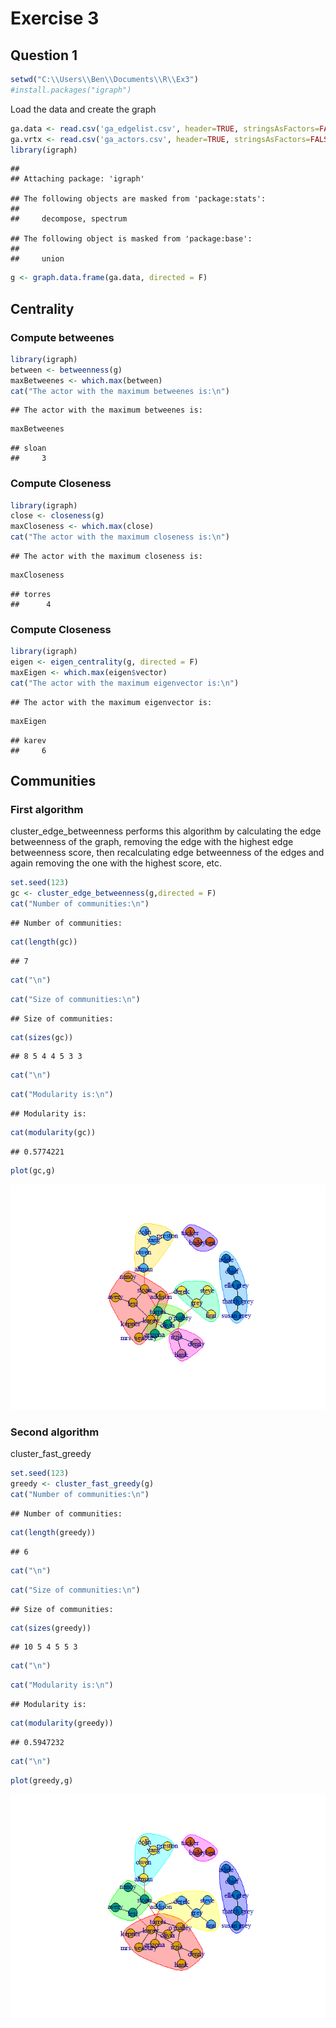 Exercise 3
================

Question 1
----------

``` r
setwd("C:\\Users\\Ben\\Documents\\R\\Ex3")
#install.packages("igraph")
```

Load the data and create the graph

``` r
ga.data <- read.csv('ga_edgelist.csv', header=TRUE, stringsAsFactors=FALSE)
ga.vrtx <- read.csv('ga_actors.csv', header=TRUE, stringsAsFactors=FALSE)
library(igraph)
```

    ## 
    ## Attaching package: 'igraph'

    ## The following objects are masked from 'package:stats':
    ## 
    ##     decompose, spectrum

    ## The following object is masked from 'package:base':
    ## 
    ##     union

``` r
g <- graph.data.frame(ga.data, directed = F)
```

Centrality
----------

### Compute betweenes

``` r
library(igraph)
between <- betweenness(g)
maxBetweenes <- which.max(between)
cat("The actor with the maximum betweenes is:\n")
```

    ## The actor with the maximum betweenes is:

``` r
maxBetweenes
```

    ## sloan 
    ##     3

### Compute Closeness

``` r
library(igraph)
close <- closeness(g)
maxCloseness <- which.max(close)
cat("The actor with the maximum closeness is:\n")
```

    ## The actor with the maximum closeness is:

``` r
maxCloseness
```

    ## torres 
    ##      4

### Compute Closeness

``` r
library(igraph)
eigen <- eigen_centrality(g, directed = F)
maxEigen <- which.max(eigen$vector)
cat("The actor with the maximum eigenvector is:\n")
```

    ## The actor with the maximum eigenvector is:

``` r
maxEigen
```

    ## karev 
    ##     6

Communities
-----------

### First algorithm

cluster\_edge\_betweenness performs this algorithm by calculating the edge betweenness of the graph, removing the edge with the highest edge betweenness score, then recalculating edge betweenness of the edges and again removing the one with the highest score, etc.

``` r
set.seed(123)
gc <- cluster_edge_betweenness(g,directed = F)
cat("Number of communities:\n")
```

    ## Number of communities:

``` r
cat(length(gc))
```

    ## 7

``` r
cat("\n")
```

``` r
cat("Size of communities:\n")
```

    ## Size of communities:

``` r
cat(sizes(gc))
```

    ## 8 5 4 4 5 3 3

``` r
cat("\n")
```

``` r
cat("Modularity is:\n")
```

    ## Modularity is:

``` r
cat(modularity(gc))
```

    ## 0.5774221

``` r
plot(gc,g)
```

![](ex3.1_files/figure-markdown_github/unnamed-chunk-6-1.png)

### Second algorithm

cluster\_fast\_greedy

``` r
set.seed(123)
greedy <- cluster_fast_greedy(g)
cat("Number of communities:\n")
```

    ## Number of communities:

``` r
cat(length(greedy))
```

    ## 6

``` r
cat("\n")
```

``` r
cat("Size of communities:\n")
```

    ## Size of communities:

``` r
cat(sizes(greedy))
```

    ## 10 5 4 5 5 3

``` r
cat("\n")
```

``` r
cat("Modularity is:\n")
```

    ## Modularity is:

``` r
cat(modularity(greedy))
```

    ## 0.5947232

``` r
cat("\n")
```

``` r
plot(greedy,g)
```

![](ex3.1_files/figure-markdown_github/unnamed-chunk-7-1.png)
